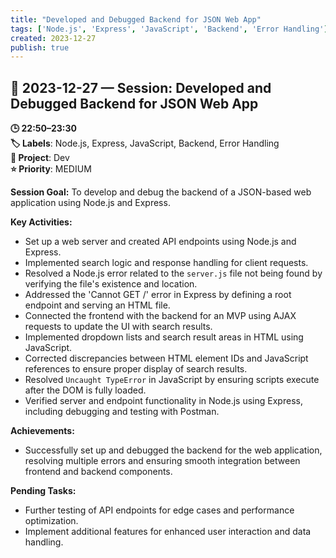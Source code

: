 ```yaml
---
title: "Developed and Debugged Backend for JSON Web App"
tags: ['Node.js', 'Express', 'JavaScript', 'Backend', 'Error Handling']
created: 2023-12-27
publish: true
---
```


## 📅 2023-12-27 — Session: Developed and Debugged Backend for JSON Web App

**🕒 22:50–23:30**  
**🏷️ Labels**: Node.js, Express, JavaScript, Backend, Error Handling  
**📂 Project**: Dev  
**⭐ Priority**: MEDIUM  


**Session Goal:** To develop and debug the backend of a JSON-based web application using Node.js and Express.

**Key Activities:**
- Set up a web server and created API endpoints using Node.js and Express.
- Implemented search logic and response handling for client requests.
- Resolved a Node.js error related to the `server.js` file not being found by verifying the file's existence and location.
- Addressed the 'Cannot GET /' error in Express by defining a root endpoint and serving an HTML file.
- Connected the frontend with the backend for an MVP using AJAX requests to update the UI with search results.
- Implemented dropdown lists and search result areas in HTML using JavaScript.
- Corrected discrepancies between HTML element IDs and JavaScript references to ensure proper display of search results.
- Resolved `Uncaught TypeError` in JavaScript by ensuring scripts execute after the DOM is fully loaded.
- Verified server and endpoint functionality in Node.js using Express, including debugging and testing with Postman.

**Achievements:**
- Successfully set up and debugged the backend for the web application, resolving multiple errors and ensuring smooth integration between frontend and backend components.

**Pending Tasks:**
- Further testing of API endpoints for edge cases and performance optimization.
- Implement additional features for enhanced user interaction and data handling.
